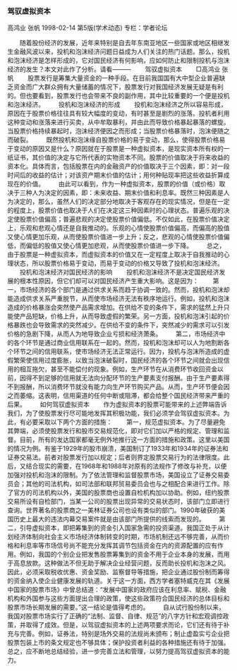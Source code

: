 ### 驾驭虚拟资本
高鸿业  张帆
1998-02-14
第5版(学术动态)
专栏：学者论坛

　　随着股份经济的发展，近年来特别是自去年东南亚地区一些国家或地区相继发生金融风波以来，投机和泡沫经济问题日益成为人们关注的热门话题。那么，投机和泡沫经济是怎样形成的，它对国民经济有何影响，应如何防止和限制投机与泡沫经济的发生？本文对此作了分析。请看———
　　驾驭虚拟资本
　　□高鸿业  张帆
　　股票发行是筹集大量资金的一种手段。在目前我国国有大中型企业普遍缺乏资金而广大群众拥有大量储蓄的情况下，股票发行对我国经济发展无疑是有利的。但也要看到，股票发行也会带来不良的副作用，其中比较重要的一个便是投机和泡沫经济。
　　投机和泡沫经济的形成
　　投机和泡沫经济之所以容易形成，原因在于股票价格往往具有较大幅度的变动，有时甚至是剧烈的涨落。投机者利用这种变动和涨落来进行买卖，从中牟取暴利，并由此而导致价格暴起暴落的螺旋。当股票价格持续暴起时，泡沫经济便因之而形成；当股票价格暴落时，泡沫便随之而破裂。
　　既然投机和泡沫缘自股票价格的易于变动，那么，使得股票价格易于变动的原因又是什么？原因就在于股票是一种虚拟资本，是现实资本所有权的一纸证书，其价值的决定与它所代表的实物资本不同。股票的价值取决于将来收益的资本化。具体而言，包括股票在内的金融资产的价值取决于三个因素，即：对一段时间后的收益的估计；对该资产期末价值的估计；用何种贴现率把这些收益折算成现在的价值。
　　由此可以看到，作为一种虚拟资本，股票的价值（或价格）取决于三种人为决定的因素，即：未来收益、期末价值和利息率。既然三种因素是人为决定的，那么，虽然人们的决定部分地取决于客观存在的现实情况，但是在一定的程度上，股票价值也取决于人们在决定这三种因素时的心理状态。普遍乐观的决定使股票价值偏高；普遍悲观的决定使股票价值偏低。不仅如此，在股票价值决定上，乐观和悲观心情还是自我推动的。乐观的心情使股票价值偏高，而偏高的股值又使心情更加乐观，从而使股票价值进一步上升；反之，悲观的心情使股票价值偏低，而偏低的股值又使心情更加悲观，从而使股票价值进一步下降。
　　总之，由于股票是一种虚拟资本，而虚拟资本的价值又在一定程度上取决于自我推动的心理状态，所以股票价格易于变动，而易于变动的价格又导致了投机和泡沫经济。
　　投机和泡沫经济对国民经济的影响
　　投机和泡沫经济不是决定国民经济发展的根本性原因，但它们却可以对国民经济产生重大影响。这是因为：
　　第一，市场经济的各个部门是通过供求关系而趋于协调一致的。然而，投机和泡沫却能造成供求关系严重脱节，从而使市场经济无法有秩序地运行。例如，投机和泡沫造成的价格暴涨会突然使产品需求增加。在供给不变的条件下，需求的猛然上升只能使产品短缺，价格上升，从而导致虚假的繁荣。另一方面，投机和泡沫引起的价格暴跌也会导致需求的突然减少。在供给不变的条件下，突然减少的需求可以引发价格的急剧下降，从而人为地导致企业亏损和经济萧条。
　　第二，市场经济中的各个环节是通过商业信用联系在一起的。然而，投机和泡沫却可以人为地割断各个环节之间的信用联系，使市场经济无法正常运行。因为，投机与泡沫所造成的虚假繁荣使信用过度膨胀，以致当泡沫破裂时，国民经济的各个环节之间就会出现信用的相互拖欠，甚至不能偿付的现象。例如，生产环节在从消费环节收回资金以前，因得不到足够的信用就无法向分配环节的生产要素支付报酬。由于生产要素得不到报酬，所以消费环节就没有能力向生产环节购买产品。从而，生产环节便会因之而萎缩。这表明，信用渠道的任何中断或阻滞，都会给整个国民经济带来严重的后果。
　　如何驾驭虚拟资本
　　作为虚拟资本的股票可能带来的上述弊端告诉我们，为了使股票发行尽可能地发挥其积极功能，我们必须学会驾驭虚拟资本。为此，有必要采取以下两个方面的措施：
　　第一，规范虚拟资本。为了尽量避免其弊端，必须使股票发行和股市交易规范化，即对它们加以严格的规定、管理和监督。目前，所有的发达国家都毫无例外地推行这一方面的措施和政策。这里以美国的情况为例。有鉴于1929年的股市崩溃，美国制订了1933年和1934年的证券法和证券交易法。前者对股票发行加以规定；后者则界定股票交易行为的法律限度。此后，又结合现实的需要，在1968年和1988年对原有的法规作了修改与补充，以便加强对投机和泡沫的限制。为了依法管理和监督股票市场，美国设立了证券交易委员会；其他的司法机构，如司法部和联邦贸易委员会也与之相配合来进行工作。除了官方的司法机构以外，美国的股票商也设置自检机构加以协助。例如，纽约股票交易所设有自检部门，当某一公司的股票出现异常的交易状态时，该部门立即进行查询。世界著名的股票商之一美林证券公司也设有类似的部门。1990年破获的美国历史上最大的违法内幕交易案件就是由该部门所提供的线索而发现的。
　　第二，引导虚拟资本，即把筹集到的资金引入国家急需的投资渠道。我国正处于从计划经济体制向社会主义市场经济体制转变的时期，市场机制还远不够完善，从而价格和利息率等市场信号尚不能充分发挥其调节包括资金在内的资源配置的应有作用。例如，我国的个别企业把发售股票筹集到的资金不用于企业本身的发展，而用于高息放款。这种做法不但无助于解决企业经营问题，反而助长投机和泡沫之风。因此，必须采取税收优惠、资金奖励、监察督导等措施，把企业通过股份制而筹得的资金纳入使企业健康发展的轨道。关于这一方面，西方学者塞特威克在其《发展中国家的股票市场》中曾总结道：“发展中国家的政府应该在利息率、赋税、金融机构和外国参与这些方面提出合理的政策，使这些政策符合国民经济的总体目标和股票市场长期发展的需要。”这一结论是值得考虑的。
　　自从试行股份制以来，我国对股票市场实行了正确的“法制、监督、自律、规范”的八字方针和宏观调控政策，并取得了成效。但是，以驾驭虚拟资本的上述两项要求而论，它们还有待于补充与完善。例如，证券法，特别是场外交易的法规尚未颁布；制止虚盈实亏企业把股票包装上市的条文规定也不够具体；保护投资者利益的各种措施还有待于加强。总之，应不断地总结经验，进一步完善立法和管理，以努力提高驾驭虚拟资本的能力。
